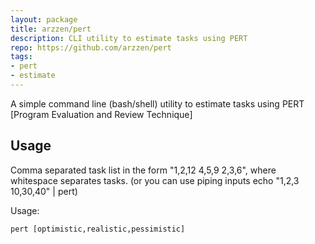 ```yaml
---
layout: package
title: arzzen/pert
description: CLI utility to estimate tasks using PERT
repo: https://github.com/arzzen/pert
tags:
- pert
- estimate
---
```

 
A simple command line (bash/shell) utility to estimate tasks using PERT [Program Evaluation and Review Technique]
 
## Usage
 
Comma separated task list in the form "1,2,12 4,5,9 2,3,6", where whitespace separates tasks. (or you can use piping inputs echo "1,2,3 10,30,40" | pert)

Usage:

	pert [optimistic,realistic,pessimistic]